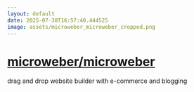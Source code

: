 ```yaml
---
layout: default
date: 2025-07-30T16:57:40.444525
image: assets/microweber_microweber_cropped.png
---
```


# [microweber/microweber](https://github.com/microweber/microweber)

drag and drop website builder with e-commerce and blogging
